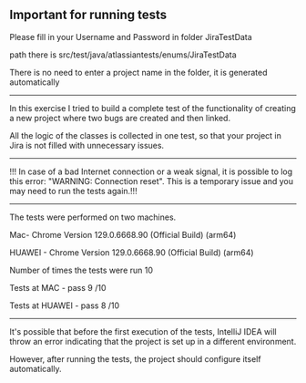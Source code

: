 
## Important for running tests 

Please fill in your Username and Password in folder JiraTestData 

path there is src/test/java/atlassiantests/enums/JiraTestData

There is no need to enter a project name in the folder, it is generated automatically 

------------------------------------------------------------------------------------

In this exercise I tried to build a complete test of the functionality of creating 
a new project where two bugs are created and then linked.

All the logic of the classes is collected in one test, so that your project in Jira is not filled with unnecessary issues.


------------------------------------------------------------------------------------

!!! In case of a bad Internet connection or a weak signal, it is possible to log this 
error: "WARNING: Connection reset". This is a temporary issue and you may need to run the tests again.!!!


------------------------------------------------------------------------------------


The tests were performed on two machines. 

Mac- Chrome Version 129.0.6668.90 (Official Build) (arm64)

HUAWEI - Chrome Version 129.0.6668.90 (Official Build) (arm64) 

Number of times the tests were run 10

Tests at MAC - pass 9 /10

Tests at HUAWEI - pass 8 /10



------------------------------------------------------------------------------------
 It's possible that before the first execution of the tests, IntelliJ IDEA will throw an error
 indicating that the project is set up in a different environment.
 
 However, after running the tests, the project should configure itself automatically.

